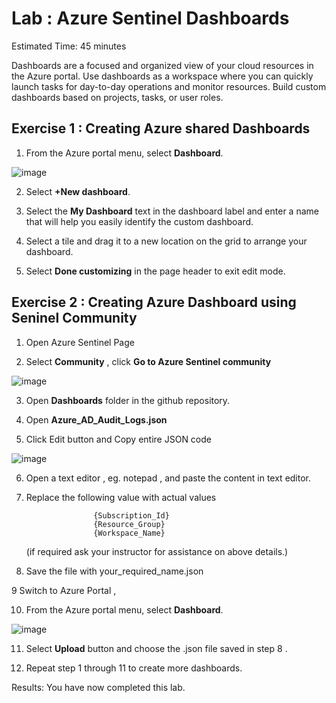 # Lab : Azure Sentinel Dashboards

Estimated Time: 45 minutes

Dashboards are a focused and organized view of your cloud resources in the Azure portal.
Use dashboards as a workspace where you can quickly launch tasks for day-to-day operations and monitor resources. 
Build custom dashboards based on projects, tasks, or user roles.

## Exercise 1 : Creating Azure shared Dashboards

1. From the Azure portal menu, select **Dashboard**.

![image](https://user-images.githubusercontent.com/33748560/89714258-fbcecd00-d9ba-11ea-8b5b-a6aab75981a7.png)


2. Select **+New dashboard**.

3. Select the **My Dashboard** text in the dashboard label and enter a name that will help you easily identify the custom dashboard.

4. Select a tile and drag it to a new location on the grid to arrange your dashboard.

5. Select **Done customizing** in the page header to exit edit mode.

## Exercise 2 : Creating Azure Dashboard using Seninel Community

1. Open Azure Sentinel Page 

2. Select **Community** , click **Go to Azure Sentinel community**


![image](https://user-images.githubusercontent.com/33748560/89714549-143fe700-d9bd-11ea-9fd2-061d8ca28d88.png)



3. Open **Dashboards** folder in the github repository.

4. Open **Azure_AD_Audit_Logs.json** 

5. Click Edit button and Copy entire JSON code

![image](https://user-images.githubusercontent.com/33748560/89670794-66223780-d8ff-11ea-8812-8e2cd7f9c2b6.png)

6. Open a text editor , eg. notepad  ,  and paste  the content in text editor.

7. Replace the following value with actual values 

                      {Subscription_Id}
                      {Resource_Group}
                      {Workspace_Name}
                      
      (if required ask your instructor for assistance on above details.)
                      
8. Save the file with your_required_name.json 
                     
9 Switch to Azure Portal , 

10. From the Azure portal menu, select **Dashboard**.

![image](https://user-images.githubusercontent.com/33748560/89714258-fbcecd00-d9ba-11ea-8b5b-a6aab75981a7.png)

11. Select **Upload** button and choose the .json file saved in step 8 .

12. Repeat step 1 through 11 to create more dashboards.








Results: You have now completed this lab.


                                          
              


